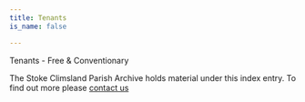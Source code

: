 ```yaml
---
title: Tenants
is_name: false

---
```


Tenants - Free & Conventionary


The Stoke Climsland Parish Archive holds material under this index entry. To find out more please [contact us](/contact/)

